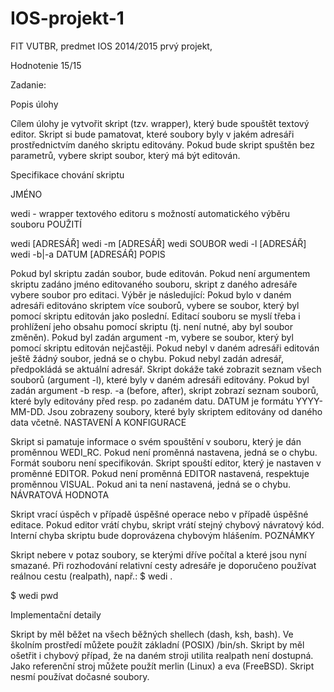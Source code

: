 # IOS-projekt-1

FIT VUTBR, predmet IOS 2014/2015 prvý projekt,

Hodnotenie 15/15

Zadanie:

Popis úlohy

Cílem úlohy je vytvořit skript (tzv. wrapper), který bude spouštět textový editor. Skript si bude pamatovat, které soubory byly v jakém adresáři prostřednictvím daného skriptu editovány. Pokud bude skript spuštěn bez parametrů, vybere skript soubor, který má být editován.

Specifikace chování skriptu

JMÉNO

wedi - wrapper textového editoru s možností automatického výběru souboru
POUŽITÍ

wedi [ADRESÁŘ]
wedi -m [ADRESÁŘ]
wedi SOUBOR
wedi -l [ADRESÁŘ]
wedi -b|-a DATUM [ADRESÁŘ]
POPIS

Pokud byl skriptu zadán soubor, bude editován.
Pokud není argumentem skriptu zadáno jméno editovaného souboru, skript z daného adresáře vybere soubor pro 
editaci. Výběr je následující:
    Pokud bylo v daném adresáři editováno skriptem více souborů, vybere se soubor, který byl pomocí skriptu 
    editován jako poslední. Editací souboru se myslí třeba i prohlížení jeho obsahu pomocí skriptu 
    (tj. není nutné, aby byl soubor změněn).
    Pokud byl zadán argument -m, vybere se soubor, který byl pomocí skriptu editován nejčastěji.
    Pokud nebyl v daném adresáři editován ještě žádný soubor, jedná se o chybu.
    Pokud nebyl zadán adresář, předpokládá se aktuální adresář.
Skript dokáže také zobrazit seznam všech souborů (argument -l), které byly v daném adresáři editovány.
Pokud byl zadán argument -b resp. -a (before, after), skript zobrazí seznam souborů, které byly editovány 
před resp. po zadaném datu. DATUM je formátu YYYY-MM-DD. Jsou zobrazeny soubory, které byly skriptem 
editovány od daného data včetně.
NASTAVENÍ A KONFIGURACE

Skript si pamatuje informace o svém spouštění v souboru, který je dán proměnnou WEDI_RC. Pokud není 
proměnná nastavena, jedná se o chybu. Formát souboru není specifikován.
Skript spouští editor, který je nastaven v proměnné EDITOR. Pokud není proměnná EDITOR nastavená, 
respektuje proměnnou VISUAL. Pokud ani ta není nastavená, jedná se o chybu.
NÁVRATOVÁ HODNOTA

Skript vrací úspěch v případě úspěšné operace nebo v případě úspěšné editace. Pokud editor vrátí chybu, 
skript vrátí stejný chybový návratový kód. Interní chyba skriptu bude doprovázena chybovým hlášením.
POZNÁMKY

Skript nebere v potaz soubory, se kterými dříve počítal a které jsou nyní smazané.
Při rozhodování relativní cesty adresáře je doporučeno používat reálnou cestu (realpath), např.:
$ wedi .

$ wedi pwd

Implementační detaily

Skript by měl běžet na všech běžných shellech (dash, ksh, bash). Ve školním prostředí můžete použít 
základní (POSIX) /bin/sh.
Skript by měl ošetřit i chybový případ, že na daném stroji utilita realpath není dostupná.
Jako referenční stroj můžete použít merlin (Linux) a eva (FreeBSD).
Skript nesmí používat dočasné soubory.
